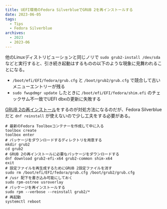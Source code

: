 ```yaml
---
title: UEFI環境のFedora SilverblueでGRUB 2を再インストールする
date: 2023-06-05
tags:
  - Tips
  - Fedora Silverblue
archives:
  - 2023
  - 2023-06
---
```


他のLinuxディストリビューションと同じノリで `sudo grub2-install /dev/sda` などと実行すると、引き続き起動はするものの以下のような現象に見舞われることになる。

- `/boot/efi/EFI/fedora/grub.cfg` と `/boot/grub2/grub.cfg` で競合して古いメニューエントリーが残る
- `sudo fwupdmgr update` したときに `/boot/efi/EFI/fedora/shim.efi` のチェックサム不一致でUEFI dbxの更新に失敗する

[GRUB 2の再インストール](https://fedoraproject.org/wiki/GRUB_2#Instructions_for_UEFI-based_systems)をするのが対処方法になるのだが、Fedora Silverblueだと `dnf reinstall` が使えないので少し工夫をする必要がある。

```shell
# 最新のFedora Toolboxコンテナーを作成して中に入る
toolbox create
toolbox enter
# パッケージをダウンロードするディレクトリを用意する
mkdir grub2
cd grub2
# GRUB 2の再インストールに必要なパッケージをダウンロードする
dnf download grub2-efi-x64 grub2-common shim-x64
exit
# 設定ファイルを再生成するためにGRUB 2設定ファイルを消す
sudo rm /boot/efi/EFI/fedora/grub.cfg /boot/grub2/grub.cfg
# /usr 配下を書き込み可能にしておく
sudo rpm-ostree usroverlay
# パッケージを再インストールする
sudo rpm --verbose --reinstall grub2/*
# 再起動
systemctl reboot
```
